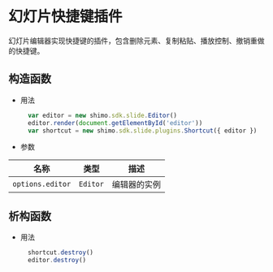 # 幻灯片快捷键插件

幻灯片编辑器实现快捷键的插件，包含删除元素、复制粘贴、播放控制、撤销重做的快捷键。

## 构造函数

* 用法

  ```js
    var editor = new shimo.sdk.slide.Editor()
    editor.render(document.getElementById('editor'))
    var shortcut = new shimo.sdk.slide.plugins.Shortcut({ editor })
  ```

* 参数

|名称|类型|描述|
| -- | -- | -- |
| `options.editor` | `Editor` |编辑器的实例|


## 析构函数

* 用法

  ```js
    shortcut.destroy()
    editor.destroy()
  ```
